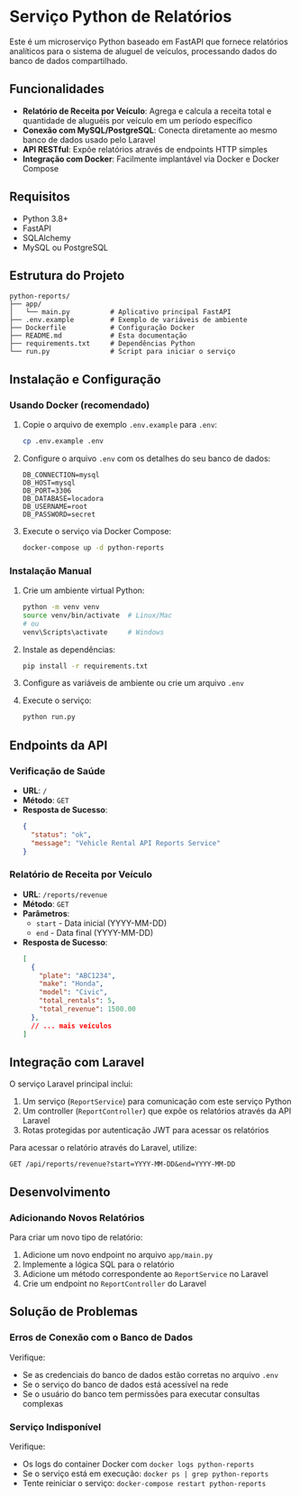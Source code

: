 # Serviço Python de Relatórios

Este é um microserviço Python baseado em FastAPI que fornece relatórios analíticos para o sistema de aluguel de veículos, processando dados do banco de dados compartilhado.

## Funcionalidades

- **Relatório de Receita por Veículo**: Agrega e calcula a receita total e quantidade de aluguéis por veículo em um período específico
- **Conexão com MySQL/PostgreSQL**: Conecta diretamente ao mesmo banco de dados usado pelo Laravel
- **API RESTful**: Expõe relatórios através de endpoints HTTP simples
- **Integração com Docker**: Facilmente implantável via Docker e Docker Compose

## Requisitos

- Python 3.8+
- FastAPI
- SQLAlchemy
- MySQL ou PostgreSQL

## Estrutura do Projeto

```
python-reports/
├── app/
│   └── main.py          # Aplicativo principal FastAPI
├── .env.example         # Exemplo de variáveis de ambiente
├── Dockerfile           # Configuração Docker
├── README.md            # Esta documentação
├── requirements.txt     # Dependências Python
└── run.py               # Script para iniciar o serviço
```

## Instalação e Configuração

### Usando Docker (recomendado)

1. Copie o arquivo de exemplo `.env.example` para `.env`:
   ```bash
   cp .env.example .env
   ```

2. Configure o arquivo `.env` com os detalhes do seu banco de dados:
   ```
   DB_CONNECTION=mysql
   DB_HOST=mysql
   DB_PORT=3306
   DB_DATABASE=locadora
   DB_USERNAME=root
   DB_PASSWORD=secret
   ```

3. Execute o serviço via Docker Compose:
   ```bash
   docker-compose up -d python-reports
   ```

### Instalação Manual

1. Crie um ambiente virtual Python:
   ```bash
   python -m venv venv
   source venv/bin/activate  # Linux/Mac
   # ou
   venv\Scripts\activate     # Windows
   ```

2. Instale as dependências:
   ```bash
   pip install -r requirements.txt
   ```

3. Configure as variáveis de ambiente ou crie um arquivo `.env`

4. Execute o serviço:
   ```bash
   python run.py
   ```

## Endpoints da API

### Verificação de Saúde
- **URL**: `/`
- **Método**: `GET`
- **Resposta de Sucesso**: 
  ```json
  {
    "status": "ok", 
    "message": "Vehicle Rental API Reports Service"
  }
  ```

### Relatório de Receita por Veículo
- **URL**: `/reports/revenue`
- **Método**: `GET`
- **Parâmetros**:
  - `start` - Data inicial (YYYY-MM-DD)
  - `end` - Data final (YYYY-MM-DD)
- **Resposta de Sucesso**:
  ```json
  [
    {
      "plate": "ABC1234",
      "make": "Honda",
      "model": "Civic",
      "total_rentals": 5,
      "total_revenue": 1500.00
    },
    // ... mais veículos
  ]
  ```

## Integração com Laravel

O serviço Laravel principal inclui:

1. Um serviço (`ReportService`) para comunicação com este serviço Python
2. Um controller (`ReportController`) que expõe os relatórios através da API Laravel
3. Rotas protegidas por autenticação JWT para acessar os relatórios

Para acessar o relatório através do Laravel, utilize:
```
GET /api/reports/revenue?start=YYYY-MM-DD&end=YYYY-MM-DD
```

## Desenvolvimento

### Adicionando Novos Relatórios

Para criar um novo tipo de relatório:

1. Adicione um novo endpoint no arquivo `app/main.py`
2. Implemente a lógica SQL para o relatório
3. Adicione um método correspondente ao `ReportService` no Laravel
4. Crie um endpoint no `ReportController` do Laravel

## Solução de Problemas

### Erros de Conexão com o Banco de Dados

Verifique:
- Se as credenciais do banco de dados estão corretas no arquivo `.env`
- Se o serviço do banco de dados está acessível na rede
- Se o usuário do banco tem permissões para executar consultas complexas

### Serviço Indisponível

Verifique:
- Os logs do container Docker com `docker logs python-reports`
- Se o serviço está em execução: `docker ps | grep python-reports`
- Tente reiniciar o serviço: `docker-compose restart python-reports` 